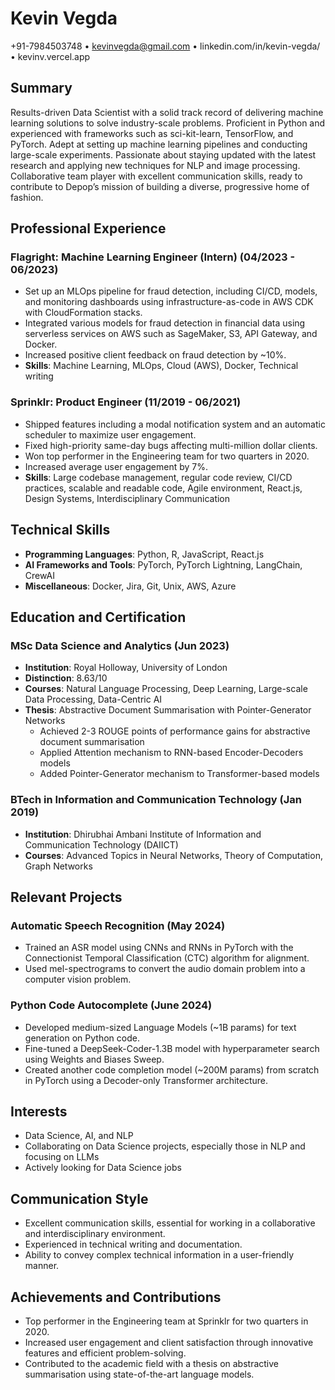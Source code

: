 # Kevin Vegda
+91-7984503748 • kevinvegda@gmail.com • linkedin.com/in/kevin-vegda/ • kevinv.vercel.app

## Summary
Results-driven Data Scientist with a solid track record of delivering machine learning solutions to solve industry-scale problems. Proficient in Python and experienced with frameworks such as sci-kit-learn, TensorFlow, and PyTorch. Adept at setting up machine learning pipelines and conducting large-scale experiments. Passionate about staying updated with the latest research and applying new techniques for NLP and image processing. Collaborative team player with excellent communication skills, ready to contribute to Depop’s mission of building a diverse, progressive home of fashion.

## Professional Experience

### Flagright: Machine Learning Engineer (Intern) (04/2023 - 06/2023)
- Set up an MLOps pipeline for fraud detection, including CI/CD, models, and monitoring dashboards using infrastructure-as-code in AWS CDK with CloudFormation stacks.
- Integrated various models for fraud detection in financial data using serverless services on AWS such as SageMaker, S3, API Gateway, and Docker.
- Increased positive client feedback on fraud detection by ~10%.
- **Skills**: Machine Learning, MLOps, Cloud (AWS), Docker, Technical writing

### Sprinklr: Product Engineer (11/2019 - 06/2021)
- Shipped features including a modal notification system and an automatic scheduler to maximize user engagement.
- Fixed high-priority same-day bugs affecting multi-million dollar clients.
- Won top performer in the Engineering team for two quarters in 2020.
- Increased average user engagement by 7%.
- **Skills**: Large codebase management, regular code review, CI/CD practices, scalable and readable code, Agile environment, React.js, Design Systems, Interdisciplinary Communication

## Technical Skills
- **Programming Languages**: Python, R, JavaScript, React.js
- **AI Frameworks and Tools**: PyTorch, PyTorch Lightning, LangChain, CrewAI
- **Miscellaneous**: Docker, Jira, Git, Unix, AWS, Azure

## Education and Certification

### MSc Data Science and Analytics (Jun 2023)
- **Institution**: Royal Holloway, University of London
- **Distinction**: 8.63/10
- **Courses**: Natural Language Processing, Deep Learning, Large-scale Data Processing, Data-Centric AI
- **Thesis**: Abstractive Document Summarisation with Pointer-Generator Networks
  - Achieved 2-3 ROUGE points of performance gains for abstractive document summarisation
  - Applied Attention mechanism to RNN-based Encoder-Decoders models
  - Added Pointer-Generator mechanism to Transformer-based models

### BTech in Information and Communication Technology (Jan 2019)
- **Institution**: Dhirubhai Ambani Institute of Information and Communication Technology (DAIICT)
- **Courses**: Advanced Topics in Neural Networks, Theory of Computation, Graph Networks

## Relevant Projects

### Automatic Speech Recognition (May 2024)
- Trained an ASR model using CNNs and RNNs in PyTorch with the Connectionist Temporal Classification (CTC) algorithm for alignment.
- Used mel-spectrograms to convert the audio domain problem into a computer vision problem.

### Python Code Autocomplete (June 2024)
- Developed medium-sized Language Models (~1B params) for text generation on Python code.
- Fine-tuned a DeepSeek-Coder-1.3B model with hyperparameter search using Weights and Biases Sweep.
- Created another code completion model (~200M params) from scratch in PyTorch using a Decoder-only Transformer architecture.

## Interests

- Data Science, AI, and NLP
- Collaborating on Data Science projects, especially those in NLP and focusing on LLMs
- Actively looking for Data Science jobs

## Communication Style

- Excellent communication skills, essential for working in a collaborative and interdisciplinary environment.
- Experienced in technical writing and documentation.
- Ability to convey complex technical information in a user-friendly manner.

## Achievements and Contributions

- Top performer in the Engineering team at Sprinklr for two quarters in 2020.
- Increased user engagement and client satisfaction through innovative features and efficient problem-solving.
- Contributed to the academic field with a thesis on abstractive summarisation using state-of-the-art language models.
